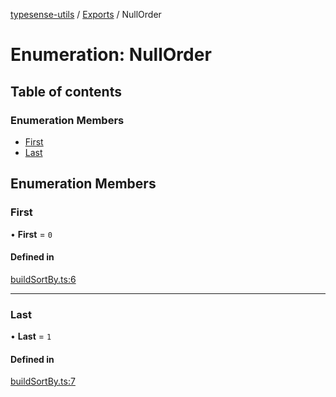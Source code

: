 [typesense-utils](../README.md) / [Exports](../modules.md) / NullOrder

# Enumeration: NullOrder

## Table of contents

### Enumeration Members

- [First](NullOrder.md#first)
- [Last](NullOrder.md#last)

## Enumeration Members

### First

• **First** = ``0``

#### Defined in

[buildSortBy.ts:6](https://github.com/igrek8/typesense-utils/blob/e048cc3/src/buildSortBy.ts#L6)

___

### Last

• **Last** = ``1``

#### Defined in

[buildSortBy.ts:7](https://github.com/igrek8/typesense-utils/blob/e048cc3/src/buildSortBy.ts#L7)
